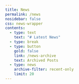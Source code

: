 ```yaml
---
title: News
permalink: /news
nosidebar: false
css: news-wrapper
contents:
  - type: text
    text: "# Latest News"
  - type: break
  - type: button
    gold: false
    link: /news-archive
    text: Archived Posts
  - type: news
    archive-filter: recent-only
    limit: 20
---
```

